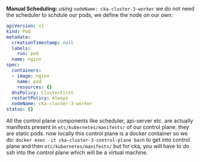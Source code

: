 **Manual Scheduling:** using `nodeName: cka-cluster-3-worker` we do not need the scheduler to schdule our pods, we define the node on our own:

```yaml
apiVersion: v1
kind: Pod
metadata:
  creationTimestamp: null
  labels:
    run: pod
  name: nginx
spec:
  containers:
  - image: nginx
    name: pod
    resources: {}
  dnsPolicy: ClusterFirst
  restartPolicy: Always
  nodeName: cka-cluster-3-worker
status: {}
```

All the control plane components like scheduler, api-server etc. are actually manifests present in `etc/kubernetes/manifests/` of our control plane. they are static pods. now locally this control plane 
is a docker container so we do:
`docker exec -it cka-cluster-3-control-plane bash` to get into control plane and then `etc/kubernetes/manifests/` but for cka, you will have to do ssh into the control plane which will be a virtual machine.
